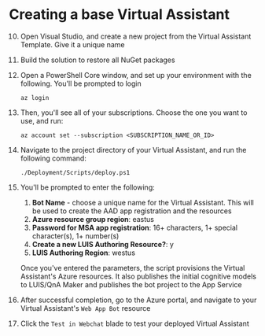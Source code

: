 # Creating a base Virtual Assistant
10. Open Visual Studio, and create a new project from the Virtual Assistant Template. Give it a unique name
1. Build the solution to restore all NuGet packages
1. Open a PowerShell Core window, and set up your environment with the following. You'll be prompted to login
    ```
    az login
    ```
1. Then, you'll see all of your subscriptions. Choose the one you want to use, and run:
    ```
    az account set --subscription <SUBSCRIPTION_NAME_OR_ID>
    ````
1. Navigate to the project directory of your Virtual Assistant, and run the following command:
    ```
    ./Deployment/Scripts/deploy.ps1
    ```
1. You'll be prompted to enter the following:
    1. **Bot Name** - choose a unique name for the Virtual Assistant. This will be used to create the AAD app registration and the resources
    1. **Azure resource group region**: eastus
    1. **Password for MSA app registration**: 16+ characters, 1+ special character(s), 1+ number(s)
    1. **Create a new LUIS Authoring Resource?**: y
    1. **LUIS Authoring Region**: westus

   Once you've entered the parameters, the script provisions the Virtual Assistant's Azure resources. It also publishes the initial cognitive models to LUIS/QnA Maker and publishes the bot project to the App Service
1. After successful completion, go to the Azure portal, and navigate to your Virtual Assistant's `Web App Bot` resource
1. Click the `Test in Webchat` blade to test your deployed Virtual Assistant

